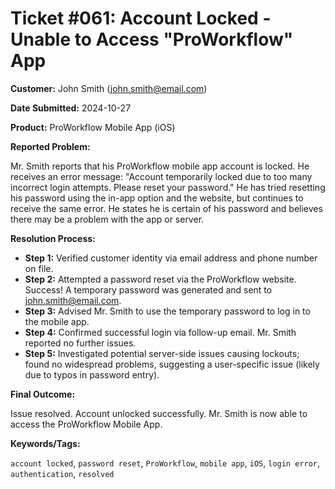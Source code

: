 # Ticket #061:  Account Locked - Unable to Access "ProWorkflow" App

**Customer:**  John Smith (john.smith@email.com)

**Date Submitted:** 2024-10-27

**Product:** ProWorkflow Mobile App (iOS)

**Reported Problem:**

Mr. Smith reports that his ProWorkflow mobile app account is locked. He receives an error message: "Account temporarily locked due to too many incorrect login attempts. Please reset your password." He has tried resetting his password using the in-app option and the website, but continues to receive the same error.  He states he is certain of his password and believes there may be a problem with the app or server.

**Resolution Process:**

* **Step 1:** Verified customer identity via email address and phone number on file.
* **Step 2:** Attempted a password reset via the ProWorkflow website.  Success! A temporary password was generated and sent to john.smith@email.com.
* **Step 3:** Advised Mr. Smith to use the temporary password to log in to the mobile app.
* **Step 4:** Confirmed successful login via follow-up email.  Mr. Smith reported no further issues.
* **Step 5:**  Investigated potential server-side issues causing lockouts; found no widespread problems, suggesting a user-specific issue (likely due to typos in password entry).

**Final Outcome:**

Issue resolved. Account unlocked successfully.  Mr. Smith is now able to access the ProWorkflow Mobile App.

**Keywords/Tags:**

`account locked`, `password reset`, `ProWorkflow`, `mobile app`, `iOS`, `login error`, `authentication`, `resolved`
